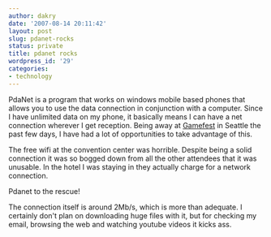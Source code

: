 ```yaml
---
author: dakry
date: '2007-08-14 20:11:42'
layout: post
slug: pdanet-rocks
status: private
title: pdanet rocks
wordpress_id: '29'
categories:
- technology
---
```


PdaNet is a program that works on windows mobile based phones that allows you
to use the data connection in conjunction with a computer. Since I have
unlimited data on my phone, it basically means I can have a net connection
wherever I get reception. Being away at [Gamefest](http://www.xnagamefest.com)
in Seattle the past few days, I have had a lot of opportunities to take
advantage of this.

The free wifi at the convention center was horrible. Despite being a solid
connection it was so bogged down from all the other attendees that it was
unusable. In the hotel I was staying in they actually charge for a network
connection.

Pdanet to the rescue!

The connection itself is around 2Mb/s, which is more than adequate. I
certainly don't plan on downloading huge files with it, but for checking my
email, browsing the web and watching youtube videos it kicks ass.

